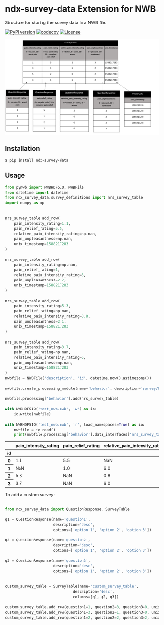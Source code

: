 # ndx-survey-data Extension for NWB

Structure for storing the survey data in a NWB file.

[![PyPI version](https://badge.fury.io/py/ndx-survey-data.svg)](https://badge.fury.io/py/ndx-survey-data)
[![codecov](https://codecov.io/gh/catalystneuro/ndx-survey-data/branch/master/graph/badge.svg)](https://codecov.io/gh/catalystneuro/ndx-survey-data)
[![License](https://img.shields.io/badge/License-BSD%203--Clause-blue.svg)](https://opensource.org/licenses/BSD-3-Clause)

![schema schema](https://github.com/catalystneuro/ndx-survey-data/blob/master/docs/media/survey_data.png?raw=true)


## Installation
```bash
$ pip install ndx-survey-data
```

## Usage

```python
from pynwb import NWBHDF5IO, NWBFile
from datetime import datetime
from ndx_survey_data.survey_definitions import nrs_survey_table
import numpy as np


nrs_survey_table.add_row(
    pain_intensity_rating=1.1,
    pain_relief_rating=5.5,
    relative_pain_intensity_rating=np.nan,
    pain_unpleasantness=np.nan,
    unix_timestamp=1588217283
)

nrs_survey_table.add_row(
    pain_intensity_rating=np.nan,
    pain_relief_rating=1,
    relative_pain_intensity_rating=6,
    pain_unpleasantness=2.7,
    unix_timestamp=1588217283
)

nrs_survey_table.add_row(
    pain_intensity_rating=5.3,
    pain_relief_rating=np.nan,
    relative_pain_intensity_rating=0.8,
    pain_unpleasantness=2.1,
    unix_timestamp=1588217283
)

nrs_survey_table.add_row(
    pain_intensity_rating=3.7,
    pain_relief_rating=np.nan,
    relative_pain_intensity_rating=6,
    pain_unpleasantness=np.nan,
    unix_timestamp=1588217283
)
nwbfile = NWBFile('description', 'id', datetime.now().astimezone())

nwbfile.create_processing_module(name='behavior', description='survey/behavioral data')

nwbfile.processing['behavior'].add(nrs_survey_table)

with NWBHDF5IO('test_nwb.nwb', 'w') as io:
    io.write(nwbfile)

with NWBHDF5IO('test_nwb.nwb', 'r', load_namespaces=True) as io:
    nwbfile = io.read()
    print(nwbfile.processing['behavior'].data_interfaces['nrs_survey_table'].to_dataframe().to_html())
```
<table class="dataframe">
  <thead>
    <tr style="text-align: right;">
      <th></th>
      <th>pain_intensity_rating</th>
      <th>pain_relief_rating</th>
      <th>relative_pain_intensity_rating</th>
      <th>pain_unpleasantness</th>
      <th>unix_timestamp</th>
    </tr>
    <tr>
      <th>id</th>
      <th></th>
      <th></th>
      <th></th>
      <th></th>
      <th></th>
    </tr>
  </thead>
  <tbody>
    <tr>
      <th>0</th>
      <td>1.1</td>
      <td>5.5</td>
      <td>NaN</td>
      <td>NaN</td>
      <td>1588217283</td>
    </tr>
    <tr>
      <th>1</th>
      <td>NaN</td>
      <td>1.0</td>
      <td>6.0</td>
      <td>2.7</td>
      <td>1588217283</td>
    </tr>
    <tr>
      <th>2</th>
      <td>5.3</td>
      <td>NaN</td>
      <td>0.8</td>
      <td>2.1</td>
      <td>1588217283</td>
    </tr>
    <tr>
      <th>3</th>
      <td>3.7</td>
      <td>NaN</td>
      <td>6.0</td>
      <td>NaN</td>
      <td>1588217283</td>
    </tr>
  </tbody>
</table>

To add a custom survey:

```python

from ndx_survey_data import QuestionResponse, SurveyTable

q1 = QuestionResponse(name='question1',
                      description='desc',
                      options=['option 1', 'option 2', 'option 3'])

q2 = QuestionResponse(name='question2', 
                      description='desc',
                      options=['option 1', 'option 2', 'option 3'])

q3 = QuestionResponse(name='question3', 
                      description='desc',
                      options=['option 1', 'option 2', 'option 3'])


custom_survey_table = SurveyTable(name='custom_survey_table',
                               description='desc', 
                               columns=[q1, q2, q3])

custom_survey_table.add_row(question1=1, question2=3, question3=0, unix_timestamp=1588217283)
custom_survey_table.add_row(question1=3, question2=1, question3=0, unix_timestamp=1588217283)
custom_survey_table.add_row(question1=2, question2=2, question3=2, unix_timestamp=1588217283)

```
